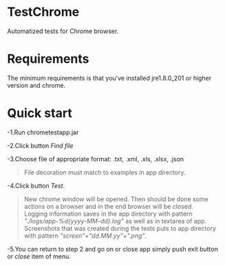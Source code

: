 # TestChrome
Automatized tests for Chrome browser.

# Requirements
The minimum requirements is that you've installed jre1.8.0_201 or higher version and chrome.

# Quick start
-1.Run chrometestapp.jar  

-2.Click button *Find file*  

-3.Choose file of appropriate format: .txt, .xml, .xls, .xlsx, .json  

>File decoration must match to examples in app directory.  

-4.Click button *Test*.  

>New chrome window will be opened. Then should be done some actions on a browser and in the end browser will be closed.  
>Logging information saves in the app directory with pattern *"./logs/app-%d{yyyy-MM-dd}.log"* as well as in textarea of app.  
>Screenshots that was created during the tests puts to app directory with pattern *"screen"+"dd.MM.yy"+".png"*.

-5.You can return to step 2 and go on or close app simply push exit button or *close* item of menu.  
